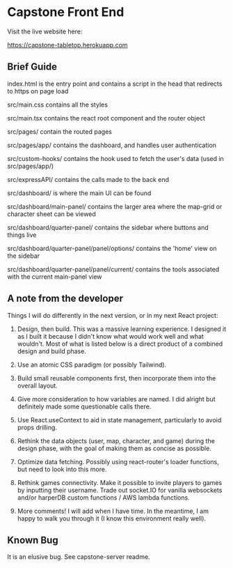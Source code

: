 # Capstone Front End

Visit the live website here:

https://capstone-tabletop.herokuapp.com

## Brief Guide

index.html is the entry point and contains a script in the head that redirects to https on page load

src/main.css contains all the styles

src/main.tsx contains the react root component and the router object

src/pages/ contain the routed pages

src/pages/app/ contains the dashboard, and handles user authentication

src/custom-hooks/ contains the hook used to fetch the user's data (used in src/pages/app/)

src/expressAPI/ contains the calls made to the back end

src/dashboard/ is where the main UI can be found

src/dashboard/main-panel/ contains the larger area where the map-grid or character sheet can be viewed

src/dashboard/quarter-panel/ contains the sidebar where buttons and things live

src/dashboard/quarter-panel/panel/options/ contains the 'home' view on the sidebar

src/dashboard/quarter-panel/panel/current/ contains the tools associated with the current main-panel view

## A note from the developer

Things I will do differently in the next version, or in my next React project:

1. Design, then build. This was a massive learning experience. I designed it as I built it because I didn't know what would work well and what wouldn't. Most of what is listed below is a direct product of a combined design and build phase.

2. Use an atomic CSS paradigm (or possibly Tailwind).

3. Build small reusable components first, then incorporate them into the overall layout.

4. Give more consideration to how variables are named. I did alright but definitely made some questionable calls there.

5. Use React.useContext to aid in state management, particularly to avoid props drilling.

6. Rethink the data objects (user, map, character, and game) during the design phase, with the goal of making them as concise as possible.

7. Optimize data fetching. Possibly using react-router's loader functions, but need to look into this more.

8. Rethink games connectivity. Make it possible to invite players to games by inputting their username. Trade out socket.IO for vanilla websockets and/or harperDB custom functions / AWS lambda functions.

9. More comments! I will add when I have time. In the meantime, I am happy to walk you through it (I know this environment really well).

## Known Bug

It is an elusive bug. See capstone-server readme.
